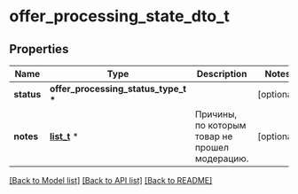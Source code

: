 # offer_processing_state_dto_t

## Properties
Name | Type | Description | Notes
------------ | ------------- | ------------- | -------------
**status** | **offer_processing_status_type_t \*** |  | [optional] 
**notes** | [**list_t**](offer_processing_note_dto.md) \* | Причины, по которым товар не прошел модерацию. | [optional] 

[[Back to Model list]](../README.md#documentation-for-models) [[Back to API list]](../README.md#documentation-for-api-endpoints) [[Back to README]](../README.md)


